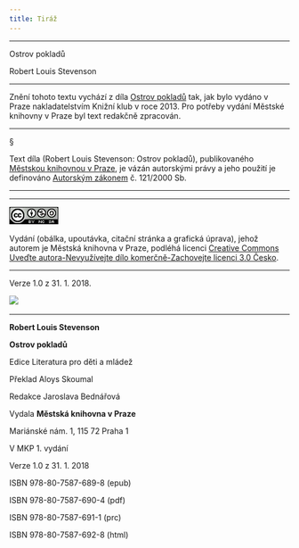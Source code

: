```yaml
---
title: Tiráž
---
```


***

Ostrov pokladů

Robert Louis Stevenson


***

Znění tohoto textu vychází z díla [Ostrov pokladů](https://search.mlp.cz/cz/titul/ostrov-pokladu/3951986/) tak, jak bylo vydáno v Praze nakladatelstvím Knižní klub v roce 2013. Pro potřeby vydání Městské knihovny v Praze byl text redakčně zpracován.

* * *

§

Text díla (Robert Louis Stevenson: Ostrov pokladů), publikovaného [Městskou knihovnou v Praze](https://www.mlp.cz/cz/), je vázán autorskými právy a jeho použití je definováno [Autorským zákonem](https://www.mkcr.cz/predpisy-zakonu-709.html) č. 121/2000 Sb.

* * *

* * *

[![](./resources/image001.jpg)](http://creativecommons.org/licenses/by-nc-sa/3.0/cz/)

Vydání (obálka, upoutávka, citační stránka a grafická úprava), jehož autorem je Městská knihovna v Praze, podléhá licenci [Creative Commons Uveďte autora-Nevyužívejte dílo komerčně-Zachovejte licenci 3.0 Česko](https://creativecommons.org/licenses/by-nc-sa/3.0/cz/).

* * *

Verze 1.0 z 31. 1. 2018.

![](../Images/image002.png)


***

**Robert Louis Stevenson**

**Ostrov pokladů**

Edice Literatura pro děti a mládež

Překlad Aloys Skoumal

Redakce Jaroslava Bednářová

Vydala **Městská knihovna v Praze**

Mariánské nám. 1, 115 72 Praha 1

V MKP 1. vydání

Verze 1.0 z 31. 1. 2018

ISBN 978-80-7587-689-8 (epub)

ISBN 978-80-7587-690-4 (pdf)

ISBN 978-80-7587-691-1 (prc)

ISBN 978-80-7587-692-8 (html)
